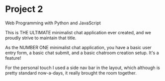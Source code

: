 # Project 2

Web Programming with Python and JavaScript

This is THE ULTIMATE minimalist chat application ever created, and we proudly strive to maintain that title.

As the NUMBER ONE minimalist chat application, you have a basic user entry form, a basic chat submit, and a basic chatroom creation setup.  It's a feature!

For the personal touch I used a side nav bar in the layout, which although is pretty standard now-a-days, it really brought the room together.
